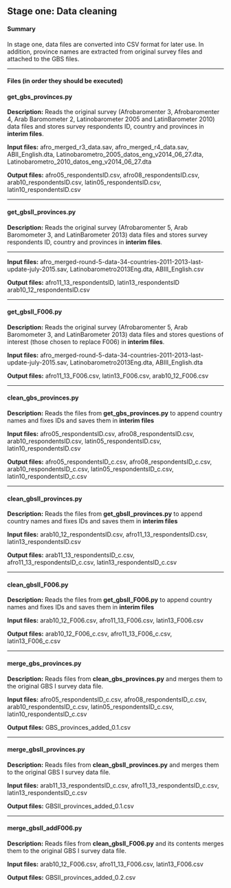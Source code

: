 ## Stage one: Data cleaning

#### Summary
In stage one, data files are converted into CSV format for later use. In addition, province names are extracted from original survey files and attached to the GBS files.

***

#### Files (in order they should be executed)

#### get_gbs_provinces.py
__Description:__ Reads the original survey (Afrobaromenter 3, Afrobaromenter 4, Arab Baromometer 2, Latinobarometer 2005 and LatinBarometer 2010) data files and stores survey respondents ID, country and provinces in **interim files**.

__Input files:__  afro_merged_r3_data.sav, afro_merged_r4_data.sav, ABII_English.dta, Latinobarometro_2005_datos_eng_v2014_06_27.dta, Latinobarometro_2010_datos_eng_v2014_06_27.dta

__Output files:__ afro05_respondentsID.csv, afro08_respondentsID.csv, arab10_respondentsID.csv, latin05_respondentsID.csv, latin10_respondentsID.csv
***
#### get_gbsII_provinces.py
__Description:__ Reads the original survey (Afrobaromenter 5, Arab Baromometer 3, and LatinBarometer 2013) data files and stores survey respondents ID, country and provinces in **interim files**.
***
__Input files:__ afro_merged-round-5-data-34-countries-2011-2013-last-update-july-2015.sav, Latinobarometro2013Eng.dta, ABIII_English.csv

__Output files:__ afro11_13_respondentsID, latin13_respondentsID arab10_12_respondentsID.csv

***
#### get_gbsII_F006.py
__Description:__ Reads the original survey (Afrobaromenter 5, Arab Baromometer 3, and LatinBarometer 2013) data files and stores questions of interest (those chosen to replace F006) in **interim files**.

__Input files:__ afro_merged-round-5-data-34-countries-2011-2013-last-update-july-2015.sav, Latinobarometro2013Eng.dta, ABIII_English.dta

__Output files:__ afro11_13_F006.csv, latin13_F006.csv, arab10_12_F006.csv
***
#### clean_gbs_provinces.py
__Description:__ Reads the files from **get_gbs_provinces.py** to append country names and fixes IDs and saves them in **interim files**

__Input files:__ afro05_respondentsID.csv, afro08_respondentsID.csv, arab10_respondentsID.csv, latin05_respondentsID.csv, latin10_respondentsID.csv

__Output files:__ afro05_respondentsID_c.csv, afro08_respondentsID_c.csv, arab10_respondentsID_c.csv, latin05_respondentsID_c.csv, latin10_respondentsID_c.csv
***
#### clean_gbsII_provinces.py
__Description:__ Reads the files from **get_gbsII_provinces.py** to append country names and fixes IDs and saves them in **interim files**

__Input files:__ arab10_12_respondentsID.csv, afro11_13_respondentsID.csv, latin13_respondentsID.csv

__Output files:__ arab11_13_respondentsID_c.csv, afro11_13_respondentsID_c.csv, latin13_respondentsID_c.csv
***
#### clean_gbsII_F006.py
__Description:__ Reads the files from **get_gbsII_F006.py** to append country names and fixes IDs and saves them in **interim files**  

__Input files:__ arab10_12_F006.csv, afro11_13_F006.csv, latin13_F006.csv

__Output files:__ arab10_12_F006_c.csv, afro11_13_F006_c.csv, latin13_F006_c.csv
***
#### merge_gbs_provinces.py
__Description:__ Reads files from **clean_gbs_provinces.py** and merges them to the original GBS I survey data file.

__Input files:__ afro05_respondentsID_c.csv, afro08_respondentsID_c.csv, arab10_respondentsID_c.csv, latin05_respondentsID_c.csv, latin10_respondentsID_c.csv

__Output files:__ GBS_provinces_added_0.1.csv
***
#### merge_gbsII_provinces.py
__Description:__ Reads files from **clean_gbsII_provinces.py** and merges them to the original GBS I survey data file.

__Input files:__ arab11_13_respondentsID_c.csv, afro11_13_respondentsID_c.csv, latin13_respondentsID_c.csv

__Output files:__ GBSII_provinces_added_0.1.csv
***

#### merge_gbsII_addF006.py
__Description:__ Reads files from **clean_gbsII_F006.py** and its contents merges them to the original GBS I survey data file.

__Input files:__ arab10_12_F006.csv, afro11_13_F006.csv, latin13_F006.csv

__Output files:__ GBSII_provinces_added_0.2.csv

